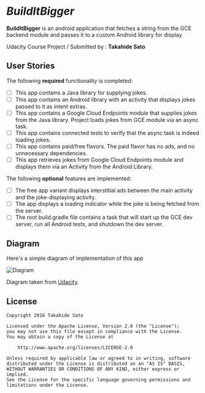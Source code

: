 # *BuildItBigger*

**BuildItBigger** is an android application that fetches a string from the GCE backend module and passes it to a custom Android library for display.

Udacity Course Project / Submitted by : **Takahide Sato**

## User Stories

The following **required** functionality is completed:

* [ ] This app contains a Java library for supplying jokes.
* [ ] This app contains an Android library with an activity that displays jokes passed to it as intent extras.
* [ ] This app contains a Google Cloud Endpoints module that supplies jokes from the Java library. Project loads jokes from GCE module via an async task.
* [ ] This app contains connected tests to verify that the async task is indeed loading jokes.
* [ ] This app contains paid/free flavors. The paid flavor has no ads, and no unnecessary dependencies.
* [ ] This app retrieves jokes from Google Cloud Endpoints module and displays them via an Activity from the Android Library.

The following **optional** features are implemented:

* [ ] The free app variant displays interstitial ads between the main activity and the joke-displaying activity.
* [ ] The app displays a loading indicator while the joke is being fetched from the server.
* [ ] The root build.gradle file contains a task that will start up the GCE dev server, run all Android tests, and shutdown the dev server.

## Diagram

Here's a simple diagram of implementation of this app

<img src='http://i.imgur.com/pvhC2eL.png' title='Diagram' width='' alt='Diagram' />

Diagram taken from [Udacity](http://www.udacity.com/).

## License

    Copyright 2016 Takahide Sato

    Licensed under the Apache License, Version 2.0 (the "License");
    you may not use this file except in compliance with the License.
    You may obtain a copy of the License at

        http://www.apache.org/licenses/LICENSE-2.0

    Unless required by applicable law or agreed to in writing, software
    distributed under the License is distributed on an "AS IS" BASIS,
    WITHOUT WARRANTIES OR CONDITIONS OF ANY KIND, either express or implied.
    See the License for the specific language governing permissions and
    limitations under the License.
